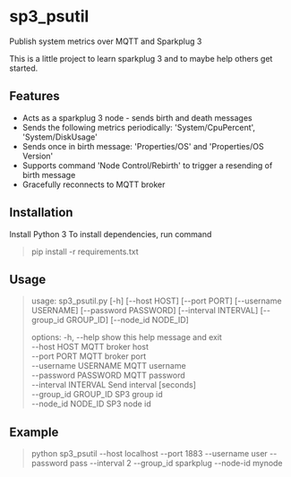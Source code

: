 # sp3_psutil

Publish system metrics over MQTT and Sparkplug 3

This is a little project to learn sparkplug 3 and to maybe help others get started.

## Features
* Acts as a sparkplug 3 node - sends birth and death messages
* Sends the following metrics periodically: 'System/CpuPercent', 'System/DiskUsage'
* Sends once in birth message: 'Properties/OS' and 'Properties/OS Version'
* Supports command 'Node Control/Rebirth' to trigger a resending of birth message
* Gracefully reconnects to MQTT broker

## Installation
Install Python 3
To install dependencies, run command 
> pip install -r requirements.txt
> 

## Usage
> usage: sp3_psutil.py [-h] [--host HOST] [--port PORT] [--username USERNAME] [--password PASSWORD] [--interval INTERVAL] [--group_id GROUP_ID] [--node_id NODE_ID]  
>  
> options:
>  -h, --help           show this help message and exit  
>  --host HOST          MQTT broker host  
>  --port PORT          MQTT broker port  
>  --username USERNAME  MQTT username  
>  --password PASSWORD  MQTT password  
>  --interval INTERVAL  Send interval [seconds]  
>  --group_id GROUP_ID  SP3 group id  
>  --node_id NODE_ID    SP3 node id  

## Example
> python sp3_psutil --host localhost --port 1883 --username user --password pass --interval 2 --group_id sparkplug --node-id mynode 